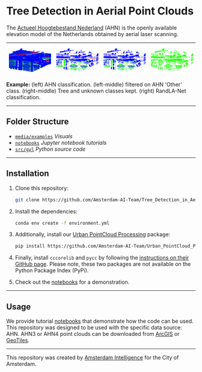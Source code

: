 # Tree Detection in Aerial Point Clouds

The [Actueel Hoogtebestand Nederland](https://www.ahn.nl/) (AHN) is the openly available elevation model of the Netherlands obtained by aerial laser scanning. 

| ![Point cloud](./media/examples/capture0.png) | ![Objects above ground](./media/examples/capture1.png)|![Static objects](./media/examples/capture2.png) | ![Static objects](./media/examples/capture3.png) |
|:---:|:---:|:---:|:---:|

<b>Example:</b> (left) AHN classification. (left-middle) filtered on AHN 'Other' class. (right-middle) Tree and unknown classes kept. (right) RandLA-Net classification. <br/>


---

## Folder Structure

 * [`media/examples`](./media/examples) _Visuals_
 * [`notebooks`](./notebooks) _Jupyter notebook tutorials_
 * [`src/gvl`](./src/upc_sw) _Python source code_

---

## Installation

1. Clone this repository:
    ```bash
    git clone https://github.com/Amsterdam-AI-Team/Tree_Detection_in_Aerial_Point_Clouds.git
    ```

2. Install the dependencies:
    ```bash
    conda env create -f environment.yml
    ```

3. Additionally, install our [Urban PointCloud Processing](https://github.com/Amsterdam-AI-Team/Urban_PointCloud_Processing) package:
    ```bash
    pip install https://github.com/Amsterdam-AI-Team/Urban_PointCloud_Processing/releases/download/v0.1/upcp-0.1-py3-none-any.whl
    ```

4. Finally, install `cccorelib` and `pycc` by following the [instructions on their GitHub page](https://github.com/tmontaigu/CloudCompare-PythonPlugin/blob/master/docs/building.rst#building-as-independent-wheels). Please note, these two packages are not available on the Python Package Index (PyPi).

5. Check out the [notebooks](notebooks) for a demonstration.

---

## Usage

We provide tutorial [notebooks](notebooks) that demonstrate how the code can be used. This repository was designed to be used with the specific data source: AHN. AHN3 or AHN4 point clouds can be downloaded from [ArcGIS](https://www.arcgis.com/apps/Embed/index.html?appid=a3dfa5a818174aa787392e461c80f781) or [GeoTiles](https://geotiles.nl).

---

This repository was created by [Amsterdam Intelligence](https://amsterdamintelligence.com/) for the City of Amsterdam.
